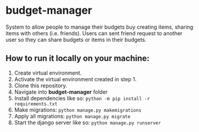 # budget-manager
System to allow people to manage their budgets buy creating items, sharing items with others (i.e. friends). 
Users can sent friend request to another user so they can share budgets or items in their budgets. 

## How to run it locally on your machine:
1. Create virtual environment.
2. Activate the virtual environment created in step 1.
3. Clone this repository.
4. Navigate into **budget-manager** folder
5. Install dependencies like so:
  `python -m pip install -r requirements.txt`
6. Make migrations: 
  `python manage.py makemigrations`
7. Apply all migrations: 
  `python manage.py migrate`
8. Start the django server like so: `python manage.py runserver`